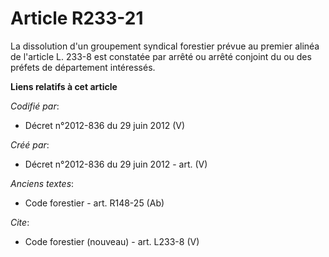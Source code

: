 # Article R233-21

La dissolution d'un groupement syndical forestier prévue au premier alinéa de l'article L. 233-8 est constatée par arrêté ou
arrêté conjoint du ou des préfets de département intéressés.

**Liens relatifs à cet article**

_Codifié par_:

  - Décret n°2012-836 du 29 juin 2012 (V)

_Créé par_:

  - Décret n°2012-836 du 29 juin 2012 - art. (V)

_Anciens textes_:

  - Code forestier - art. R148-25 (Ab)

_Cite_:

  - Code forestier (nouveau) - art. L233-8 (V)
